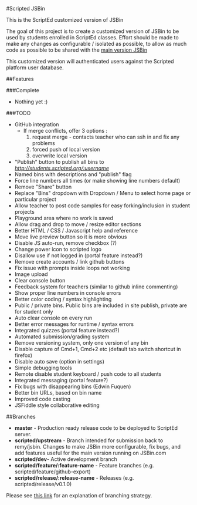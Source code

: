 #Scripted JSBin

This is the ScriptEd customized version of JSBin


The goal of this project is to create a customized version of JSBin to be used by students enrolled in ScriptEd classes.  Effort should be made to make any changes as configurable / isolated as possible, to allow as much code as possible to be shared with the [main version JSBin](https://github.com/jsbin/jsbin)

This customized version will authenticated users against the Scripted platform user database.



##Features

###Complete

* Nothing yet :)

###TODO
* GitHub integration
	* If merge conflicts, offer 3 options : 
		1. request merge - contacts teacher who can ssh in and fix any problems
		1. forced push of local version
		1. overwrite local version
* "Publish" button to publish all bins to *http://students.scripted.org/:username*
* Named bins with descriptions and "publish" flag
* Force line numbers all times (or make showing line numbers default)
* Remove "Share" button
* Replace "Bins" dropdown with Dropdown / Menu to select home page or particular project
* Allow teacher to post code samples for easy forking/inclusion in student projects
* Playground area where no work is saved
* Allow drag and drop to move / resize editor sections
* Better HTML / CSS / Javascript help and reference
* Move live preview button so it is more obvious
* Disable JS auto-run, remove checkbox (?)
* Change power icon to scripted logo
* Disallow use if not logged in (portal feature instead?)
* Remove create accounts / link github buttons
* Fix issue with prompts inside loops not working
* Image upload
* Clear console button
* Feedback system for teachers (similar to github inline commenting)
* Show proper line numbers in console errors
* Better color coding / syntax highlighting
* Public / private bins.  Public bins are included in site publish, private are for student only
* Auto clear console on every run
* Better error messages for runtime / syntax errors
* Integrated quizzes (portal feature instead?)
* Automated submission/grading system
* Remove versioning system, only one version of any bin
* Disable capture of Cmd+1, Cmd+2 etc (default tab switch shortcut in firefox)
* Disable auto save (option in settings)
* Simple debugging tools
* Remote disable student keyboard / push code to all students
* Integrated messaging (portal feature?)
* Fix bugs with disappearing bins (Edwin Fuquen)
* Better bin URLs, based on bin name
* Improved code casting
* JSFiddle style collaborative editing

##Branches

* **master** - Production ready release code to be deployed to ScriptEd server.
* **scripted/upstream** - Branch intended for submission back to remy/jsbin.  Changes to make JSBin more configurable, fix bugs, and add features useful for the main version running on JSBin.com
* **scripted/dev**- Active development branch
* **scripted/feature/:feature-name** - Feature branches (e.g. scripted/feature/github-export)
* **scripted/release/:release-name** - Releases (e.g. scripted/release/v0.1.0)
	
Please see [this link](http://nvie.com/posts/a-successful-git-branching-model/) for an explanation of branching strategy.

	
	